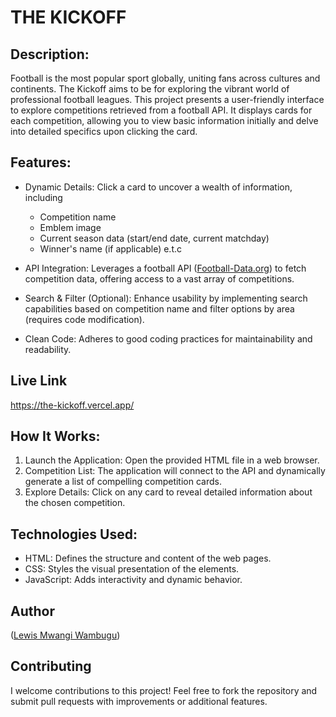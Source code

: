 # THE KICKOFF

## Description:
Football is the most popular sport globally, uniting fans across cultures and continents. The Kickoff aims to be for exploring the vibrant world of professional football leagues. This project presents a user-friendly interface to explore competitions retrieved from a football API. It displays cards for each competition, allowing you to view basic information initially and delve into detailed specifics upon clicking the card.

## Features:
- Dynamic Details: Click a card to uncover a wealth of information, including
  - Competition name
  - Emblem image
  - Current season data (start/end date, current matchday)
  - Winner's name (if applicable) e.t.c

- API Integration: Leverages a football API ([Football-Data.org](https://football-api-sage.vercel.app/db.json)) to fetch competition data, offering access to a vast array of competitions.
- Search & Filter (Optional): Enhance usability by implementing search capabilities based on competition name and filter options by area (requires code modification).
- Clean Code: Adheres to good coding practices for maintainability and readability.

## Live Link
https://the-kickoff.vercel.app/

## How It Works:

1. Launch the Application: Open the provided HTML file in a web browser.
2. Competition List: The application will connect to the API and dynamically generate a list of compelling competition cards.
3. Explore Details: Click on any card to reveal detailed information about the chosen competition.

## Technologies Used:
- HTML: Defines the structure and content of the web pages.
- CSS: Styles the visual presentation of the elements.
- JavaScript: Adds interactivity and dynamic behavior.

## Author
([Lewis Mwangi Wambugu](https://github.com/Wambuguu))

## Contributing
I welcome contributions to this project! Feel free to fork the repository and submit pull requests with improvements or additional features.

